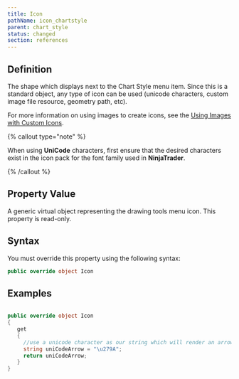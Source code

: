 ```yaml
---
title: Icon
pathName: icon_chartstyle
parent: chart_style
status: changed
section: references
---
```


## Definition

The shape which displays next to the Chart Style menu item. Since this is a standard object, any type of icon can be used (unicode characters, custom image file resource, geometry path, etc).

For more information on using images to create icons, see the [Using Images with Custom Icons](using_images_and_geometry_with_custom_icons).

{% callout type="note" %}

When using **UniCode** characters, first ensure that the desired characters exist in the icon pack for the font family used in **NinjaTrader**.

{% /callout %}

## Property Value

A generic virtual object representing the drawing tools menu icon. This property is read-only.

## Syntax

You must override this property using the following syntax:

```csharp
public override object Icon
```

## Examples

```csharp

public override object Icon
{
   get
   {
     //use a unicode character as our string which will render an arrow
     string uniCodeArrow = "\u279A";
     return uniCodeArrow;
   }
}
```
